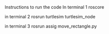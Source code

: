Instructions to run the code
In terminal 1
roscore

in terminal 2
rosrun turtlesim turtlesim_node

in terminal 3
rosrun assig move_rectangle.py
